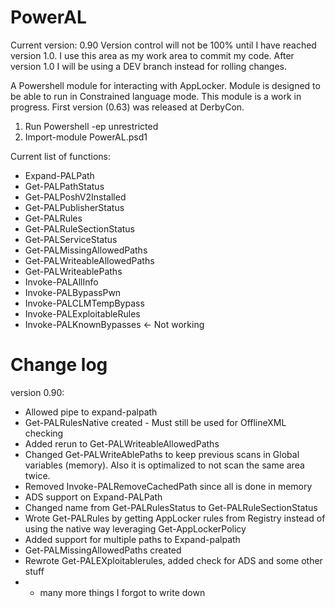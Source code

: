 # PowerAL

Current version: 0.90
Version control will not be 100% until I have reached version 1.0.
I use this area as my work area to commit my code. After version 1.0 I will be using a DEV branch instead
for rolling changes.

A Powershell module for interacting with AppLocker.
Module is designed to be able to run in Constrained language mode.
This module is a work in progress. First version (0.63) was released at DerbyCon.

1. Run Powershell -ep unrestricted
2. Import-module PowerAL.psd1

Current list of functions:

- Expand-PALPath
- Get-PALPathStatus
- Get-PALPoshV2Installed
- Get-PALPublisherStatus
- Get-PALRules
- Get-PALRuleSectionStatus
- Get-PALServiceStatus
- Get-PALMissingAllowedPaths
- Get-PALWriteableAllowedPaths
- Get-PALWriteablePaths
- Invoke-PALAllInfo
- Invoke-PALBypassPwn
- Invoke-PALCLMTempBypass
- Invoke-PALExploitableRules
- Invoke-PALKnownBypasses <- Not working


# Change log

version 0.90:
- Allowed pipe to expand-palpath
- Get-PALRulesNative created - Must still be used for OfflineXML checking
- Added rerun to Get-PALWriteableAllowedPaths
- Changed Get-PALWriteAblePaths to keep previous scans in Global variables (memory). Also it is optimalized to not scan the same area twice.
- Removed Invoke-PALRemoveCachedPath since all is done in memory
- ADS support on Expand-PALPath
- Changed name from Get-PALRulesStatus to Get-PALRuleSectionStatus
- Wrote Get-PALRules by getting AppLocker rules from Registry instead of using the native way leveraging Get-AppLockerPolicy
- Added support for multiple paths to Expand-palpath
- Get-PALMissingAllowedPaths created
- Rewrote Get-PALEXploitablerules, added check for ADS and some other stuff
-  + many more things I forgot to write down
